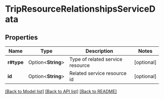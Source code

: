 # TripResourceRelationshipsServiceData

## Properties

Name | Type | Description | Notes
------------ | ------------- | ------------- | -------------
**r#type** | Option<**String**> | Type of related service resource | [optional]
**id** | Option<**String**> | Related service resource id | [optional]

[[Back to Model list]](../README.md#documentation-for-models) [[Back to API list]](../README.md#documentation-for-api-endpoints) [[Back to README]](../README.md)


